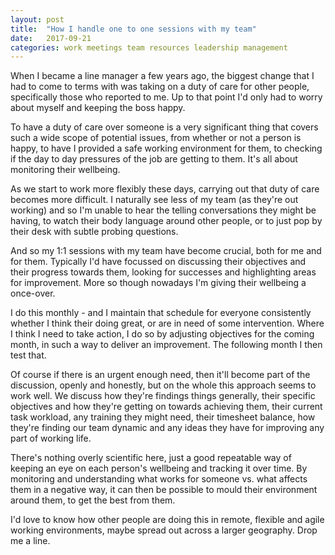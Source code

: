 ```yaml
---
layout: post
title:  "How I handle one to one sessions with my team"
date:   2017-09-21
categories: work meetings team resources leadership management
---
```

When I became a line manager a few years ago, the biggest change that I had to
come to terms with was taking on a duty of care for other people, specifically
those who reported to me. Up to that point I'd only had to worry about myself 
and keeping the boss happy.

To have a duty of care over someone is a very significant thing that covers such
a wide scope of potential issues, from whether or not a person is happy, to have
I provided a safe working environment for them, to checking if the day to day 
pressures of the job are getting to them. It's all about monitoring their
wellbeing.

As we start to work more flexibly these days, carrying out that duty of care 
becomes more difficult. I naturally see less of my team (as they're out working)
and so I'm unable to hear the telling conversations they might be having, to 
watch their body language around other people, or to just pop by their desk with
subtle probing questions.

And so my 1:1 sessions with my team have become crucial, both for me and for 
them. Typically I'd have focussed on discussing their objectives and their 
progress towards them, looking for successes and highlighting areas for 
improvement. More so though nowadays I'm giving their wellbeing a once-over.

I do this monthly - and I maintain that schedule for everyone consistently 
whether I think their doing great, or are in need of some intervention. Where I 
think I need to take action, I do so by adjusting objectives for
the coming month, in such a way to deliver an improvement. The following month I
then test that.

Of course if there is an urgent enough need, then it'll become part of the 
discussion, openly and honestly, but on the whole this approach seems to work
well. We discuss how they're findings things generally, their specific 
objectives and how they're getting on towards achieving them, their current task
workload, any training they might need, their timesheet balance, how they're 
finding our team dynamic and any ideas they have for improving any part of
working life.

There's nothing overly scientific here, just a good repeatable way of keeping 
an eye on each person's wellbeing and tracking it over time. By monitoring and
understanding what works for someone vs. what affects them in a negative way, it
can then be possible to mould their environment around them, to get the best 
from them.

I'd love to know how other people are doing this in remote, flexible and agile
working environments, maybe spread out across a larger geography. Drop me a
line.
